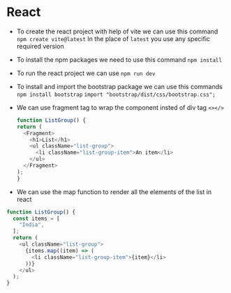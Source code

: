 # React

- To create the react project with help of vite we can use this command `npm create vite@latest`
  In the place of `latest` you use any specific required version

- To install the npm packages we need to use this command `npm install`

- To run the react project we can use `npm run dev`

- To install and import the bootstrap package we can use this commands
  `npm install bootstrap`
  `import "bootstrap/dist/css/bootstrap.css";`

- We can use fragment tag to wrap the component insted of div tag
  `<></>`

  ```Javascript
  function ListGroup() {
  return (
    <Fragment>
      <h1>List</h1>
      <ul className="list-group">
        <li className="list-group-item">An item</li>
      </ul>
    </Fragment>
  );
  }
  ```

- We can use the map function to render all the elements of the list in react

```JavaScript
function ListGroup() {
  const items = [
    "India",
  ];
  return (
    <ul className="list-group">
      {items.map((item) => (
        <li className="list-group-item">{item}</li>
      ))}
    </ul>
  );
}
```

